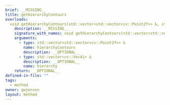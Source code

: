 ```yaml
---
brief: __MISSING__
title: getHierarchyContours
overloads:
  void getHierarchyContours(std::vector<std::vector<cv::Point2f>> &, std::vector<cv::Vec4i> &):
    description: __MISSING__
    signature_with_names: void getHierarchyContours(std::vector<std::vector<cv::Point2f>> & hierarchyContours, std::vector<cv::Vec4i> & hierarchy)
    arguments:
      - type: std::vector<std::vector<cv::Point2f>> &
        name: hierarchyContours
        description: __OPTIONAL__
      - type: std::vector<cv::Vec4i> &
        description: __OPTIONAL__
        name: hierarchy
    return: __OPTIONAL__
defined-in-file: ""
tags:
  - method
owner: gwjensen
layout: method
---
```

